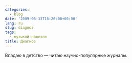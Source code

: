 ```yaml
---
categories:
  - blog
date: '2009-03-13T16:26:00+00:00'
lang: ru
slug: diagnoz
tags:
  - музыкой-навеяло
title: Диагноз
---
```




Впадаю в детство — читаю научно-популярные журналы.
